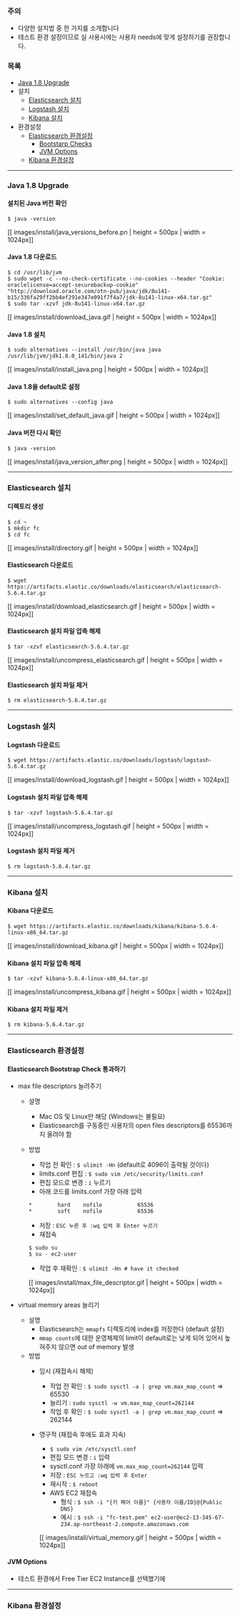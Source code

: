 ### 주의

* 다양한 설치법 중 한 가지를 소개합니다
* 테스트 환경 설정이므로 실 사용시에는 사용자 needs에 맞게 설정하기를 권장합니다.

### 목록

* [Java 1.8 Upgrade](#java)
* 설치
    * [Elasticsearch 설치](#install_elasticsearch)
    * [Logstash 설치](#install_logstash)
    * [Kibana 설치](#install_kibana)
* 환경설정
    * [Elasticsearch 환경설정](#configure_elasticsearch)
        * [Bootstarp Checks](#bootstrap)
        * [JVM Options](#jvm)
    * [Kibana 환경설정](#configure_elasticsearch)

---

<a name='java'></a>
### Java 1.8 Upgrade 

#### 설치된 Java 버전 확인

`$ java -version`

[[ images/install/java_versions_before.pn | height = 500px | width = 1024px]]

#### Java 1.8 다운로드

```
$ cd /usr/lib/jvm
$ sudo wget -c --no-check-certificate --no-cookies --header "Cookie: oraclelicense=accept-securebackup-cookie" "http://download.oracle.com/otn-pub/java/jdk/8u141-b15/336fa29ff2bb4ef291e347e091f7f4a7/jdk-8u141-linux-x64.tar.gz"
$ sudo tar -xzvf jdk-8u141-linux-x64.tar.gz
```

[[ images/install/download_java.gif | height = 500px | width = 1024px]]

#### Java 1.8 설치

`$ sudo alternatives --install /usr/bin/java java /usr/lib/jvm/jdk1.8.0_141/bin/java 2`

[[ images/install/install_java.png | height = 500px | width = 1024px]]

#### Java 1.8을 default로 설정

`$ sudo alternatives --config java`

[[ images/install/set_default_java.gif | height = 500px | width = 1024px]]

#### Java 버전 다시 확인 

`$ java -version`

[[ images/install/java_version_after.png | height = 500px | width = 1024px]]

---

<a name='install_elasticsearch'></a>
### Elasticsearch 설치

#### 디렉토리 생성

```
$ cd ~
$ mkdir fc
$ cd fc
```
[[ images/install/directory.gif | height = 500px | width = 1024px]]

#### Elasticsearch 다운로드

`$ wget https://artifacts.elastic.co/downloads/elasticsearch/elasticsearch-5.6.4.tar.gz`

[[ images/install/download_elasticsearch.gif | height = 500px | width = 1024px]]

#### Elasticsearch 설치 파일 압축 해제

`$ tar -xzvf elasticsearch-5.6.4.tar.gz`

[[ images/install/uncompress_elasticsearch.gif | height = 500px | width = 1024px]]

#### Elasticsearch 설치 파일 제거

`$ rm elasticsearch-5.6.4.tar.gz`

---

<a name='install_logstash'></a>
### Logstash 설치

#### Logstash 다운로드

`$ wget https://artifacts.elastic.co/downloads/logstash/logstash-5.6.4.tar.gz`

[[ images/install/download_logstash.gif | height = 500px | width = 1024px]]

#### Logstash 설치 파일 압축 해제

`$ tar -xzvf logstash-5.6.4.tar.gz`

[[ images/install/uncompress_logstash.gif | height = 500px | width = 1024px]]

#### Logstash 설치 파일 제거

`$ rm logstash-5.6.4.tar.gz`

---

<a name='install_kibana'></a>
### Kibana 설치

#### Kibana 다운로드

`$ wget https://artifacts.elastic.co/downloads/kibana/kibana-5.6.4-linux-x86_64.tar.gz`

[[ images/install/download_kibana.gif | height = 500px | width = 1024px]]

#### Kibana 설치 파일 압축 해제

`$ tar -xzvf kibana-5.6.4-linux-x86_64.tar.gz`

[[ images/install/uncompress_kibana.gif | height = 500px | width = 1024px]]

#### Kibana 설치 파일 제거

`$ rm kibana-5.6.4.tar.gz`

---

<a name='configure_elasticsearch'></a>
### Elasticsearch 환경설정

<a name='bootstrap'></a>
#### Elasticsearch Bootstrap Check 통과하기

* max file descriptors 늘려주기
     * 설명
         * Mac OS 및 Linux만 해당 (Windows는 불필요)
         * Elasticsearch를 구동중인 사용자의 open files descriptors를 65536까지 올려야 함
     * 방법
         * 작업 전 확인 : `$ ulimit -Hn` (default로 4096이 출력될 것이다)
         * limits.conf 편집 : `$ sudo vim /etc/security/limits.conf`
         * 편집 모드로 변경 : `i` 누르기
         * 아래 코드를 limits.conf 가장 아래 입력
         ```
         *        hard    nofile           65536
         *        soft    nofile           65536
         ```
         * 저장 : `ESC 누른 후 :wq 입력 후 Enter 누르기`
         * 재접속
         ```
         $ sudo su
         $ su - ec2-user
         ```
         * 작업 후 재확인 : `$ ulimit -Hn # have it checked`

         [[ images/install/max_file_descriptor.gif | height = 500px | width = 1024px]]

* virtual memory areas 늘리기
    * 설명
        * Elasticsearch는 `mmapfs` 디렉토리에 index를 저장한다 (default 설정)
        * `mmap counts`에 대한 운영체제의 limit이 default로는 낮게 되어 있어서 높혀주지 않으면 out of memory 발생
    * 방법
        * 임시 (재접속시 해제)
            * 작업 전 확인 : `$ sudo sysctl -a | grep vm.max_map_count` => 65530
            * 늘리기 : `sudo sysctl -w vm.max_map_count=262144`
            * 작업 후 확인 : `$ sudo sysctl -a | grep vm.max_map_count` => 262144
        * 영구적 (재접속 후에도 효과 지속)
            * `$ sudo vim /etc/sysctl.conf`
            * 편집 모드 변경 : `i` 입력
            * sysctl.conf 가장 아래에 `vm.max_map_count=262144` 입력
            * 저장 : `ESC 누르고 :wq 입력 후 Enter`
            * 재시작 : `$ reboot`
            * AWS EC2 재접속
                * 형식 : `$ ssh -i "{키 페어 이름}" {사용자 이름/ID}@{Public DNS}`
                * 예시 : `$ ssh -i "fc-test.pem" ec2-user@ec2-13-345-67-234.ap-northeast-2.compute.amazonaws.com`
            
            [[ images/install/virtual_memory.gif | height = 500px | width = 1024px]]

<a name='jvm'></a>
#### JVM Options

* 테스트 환경에서 Free Tier EC2 Instance를 선택했기에  
---

<a name='configure_kibana'></a>
### Kibana 환경설정